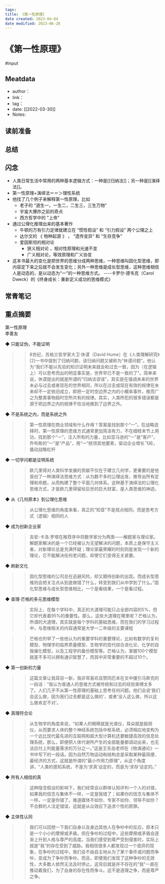 ```yaml
---
tags: 
title: 《第一性原理》
date created: 2023-04-04
date modified: 2023-06-20
---
```


# 《第一性原理》

#input

## Meatdata

- author：
- link：
- tag：
- date: [[2022-03-30]]
- Notes:

## 读前准备

## 总结

## 闪念

- 人类日常生活中常用的两种基本逻辑方式：一种是[[归纳法]]；另一种是[[演绎法]]。
- 第一性原理+演绎法＝＝＞理性系统
- 他找了几个例子来解释第一性原理，比如
	- 老子的 “道生一，一生二，二生三，三生万物”
	- 宇宙大爆炸之前的奇点
	- 西方哲学中的 "上帝"
- 通过公理化推理出来的基本著作
	- 牛顿的万有引力定律就建立在 “惯性假设” 和 “引力假设” 两个公理之上
	- 达尔文的 《 物种起源 》 ， “遗传变异“ 和 “生存竞争”
	- 爱因斯坦的相对论  
		- 狭义相对论 ，相对性原理和光速不变
		- 广义相对论，等效原理和广义协变
- 这本书最大的变化是把世界的思维分成两种思维，一种思维叫固化型思维，即内容定下来之后就不会发生变化；另外一种思维是成长型思维，这种思维相信人是动态的，是以动态为“一”的一种思维方式。 ----卡罗尔·德韦克（Carol Dweck）的《终身成长：重新定义成功的思维模式》

## 常青笔记

## 重点摘要

第一性原理  
李善友

◆ 只能证伪，不能证明

>> 8世纪，苏格兰哲学家大卫·休谟（David Hume）在《人类理解研究》[2]一书中提到了归纳问题，该归纳问题又被称为“休谟问题”。他认为“我们不能以先验的知识证明未来就会和过去一致，因为（在逻辑上）可以思考而出的明显事实是，世界早已不是一致的了”。简单来说，休谟提出的就是所谓的“归纳法谬误”，其实是在强调未来的世界未必与过去或者现在的世界相同，所以在过去或现在有效的规律在未来却不一定依旧成立，即把一定时空边界之内的小概率事件，推而广之为整类事物超时空所共有的规律。其实，人类所犯的很多错误都是源于把边界之内的规律不恰当地推到了边界之外。

◆ 不是系统之内，而是系统之外

>> 第一性原理在商业领域有什么作用？答案是找到那个“一”。在战略选择时，第一性原理的思维方式通常更加简洁有力，不在细枝末节上用功，找到那个“一”，注入所有的力量，比如亚马逊的“一”是“客户”，乔布斯的“一”是“产品”，用“一”统领其他要素，驱动企业增长飞轮，撬动战略杠杆

◆ 一切学问都是证明系统

>> 欧几里得对人类科学发展的贡献不仅在于建立几何学，更重要的是他首创了一种演绎法思维方式：从为数不多的公理出发，推导出所有定理和命题，从而构建了整个平面几何体系。这种基于演绎法的公理化思维方式，才是欧几里得留给后世的巨大财富，是人类思维的神迹。

◆ 从《几何原本》到公理化思维

>> 从公理化思维的角度来看，真正的“知音”不是观点相同，而是思考方式（逻辑）相同的人

◆ 成为创新企业家

>> 吉安-卡洛·罗塔在推荐序中将数学家分为两类——解题家与理论家。解题家解决的是一个已经被认为无望解决的问题，本质上是保守主义者，对新理论总是充满怀疑；理论家最荣耀的时刻则是发现一个新的理论，它不能解决任何老问题，却使它们变得无关紧要。

◆ 刷新文化

>> 固化型思维的公司总在逃避风险，却又期待创新的出现。而成长型思维则会把关注点从到底做错了什么，转变到我们从中学到了什么。”固化型思维与成长型思维相比，一个是看结果，一个是看过程。

◆ 查理·芒格的多元思维模型

>> 实际上，在每个学科中，真正的大道理可能只占全部内容的5%，但它却代表着95%的重要性。那么，这些大道理在哪里呢？芒格认为，所谓的大道理，其实就是每个学科的基础思维，而在我们的学习过程中，与思维相关的内容通常是大学一二年级的主要课程

>>
>>

>> 芒格也列举了一些他认为的重要学科的重要理论，比如有数学的复利模型、物理学的临界质量模型、生物学的现代综合进化论、化学的自我催化模型，以及工程学的备份模型等。芒格认为，掌握100个模型就差不多可以拥有通识智慧了，而其中非常重要的不超过10个。

◆ 第一创新的力量

>> 这篇文章让我耳目一新，我非常喜欢且赞同厄本在文中援引马斯克的一段话：“我认为普通人的思维方式被传统和过去的经验束缚太多了。人们几乎不从第一性原理的基础上思考任何问题。他们会说‘我们会这么做，因为我们过去都是这么做的’，或者‘没人这么做，所以这么做肯定不对’。

◆ 真理符合论

>> 从生物学的角度来说，“如果人的眼睛就是光谱仪，耳朵就是振频仪，从而要求人体的整个神经系统包括中枢系统，必须相应地变构为一个远比现代最先进的互联网和超大型计算机还要敏捷高效的信息处理系统，那么，即便把人体代谢所产生的全部能量都调动出来，也无法应付上列能量需求的万分之一。”这是王东岳老师在《物演通论》一书中写下的一段话。因为自然万物运动和结构总是采取某种最简便、最经济的方式，这就是所谓的“最小作用力原理”，从这个角度讲，“人类的感知系统，不是为‘求真’设定的，而是为‘求存’设定的。”

◆ 所有人相信的真

>> 这种隐含假设的影响下，我们经常会以群体认知评判一个人的对错，如果我的信念与集体不一样，一定是我错了；如果你的信念与集体不一样，一定是你错了。难道媒体不如你、专家不如你、领导不如你？不合群的人注定错误，这就是从众效应下追求个性的原罪。

◆ 主体性认同

>> 我们可以回想一下我们自身以及身边其他人在争吵中的反应，原本只是一个小小的摩擦或矛盾，但在争吵的过程中，这些摩擦或矛盾会逐渐上升到人格与尊严的高度。当我们感受到尊严受到侵害时，实际上就是“我”的存在受到了威胁。我相信很多人都发现过一个诡异的现象，在争吵的过程中，我们会不由自主地从为了某个事件或问题而争吵，变成为了争吵而争吵。而且，即便我们发现了这种争吵的无效性，大多数人依然无法及时停止。这背后就是并不存在的“我”一直在推动着我们，为了自身的存在性而争斗。这不是道理之争，而是尊严之争。
